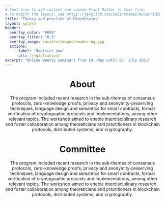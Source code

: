 ```yaml
---
# Feel free to add content and custom Front Matter to this file.
# To modify the layout, see https://jekyllrb.com/docs/themes/#overriding-theme-defaults
title: "Theory and practice of Blockchains"
layout: splash
header:
  overlay_color: "#000"
  overlay_filter: "0.5"
  overlay_image: /assets/images/header-bg.jpg
  actions:
    - label: "Register now"
      url: /registration/
excerpt: "Online weekly seminars from 19. May until 07. July 2021"
--- 
```

<center> <h1>About</h1>

The program included recent research in the sub-themes of consensus protocols, zero-knowledge proofs, privacy and anonymity-preserving techniques, language design and semantics for smart contracts, formal verification of cryptographic protocols and implementations, among other relevant topics. The workshop aimed to enable interdisciplinary research and foster collaboration among theoreticians and practitioners in blockchain protocols, distributed systems, and cryptography.
</center>

<center> <h1>Committee</h1>

The program included recent research in the sub-themes of consensus protocols, zero-knowledge proofs, privacy and anonymity-preserving techniques, language design and semantics for smart contracts, formal verification of cryptographic protocols and implementations, among other relevant topics. The workshop aimed to enable interdisciplinary research and foster collaboration among theoreticians and practitioners in blockchain protocols, distributed systems, and cryptography.
</center>